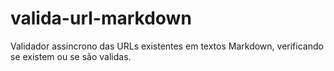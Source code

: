 # valida-url-markdown

Validador assincrono das URLs existentes em textos Markdown, verificando se existem ou se são validas.

